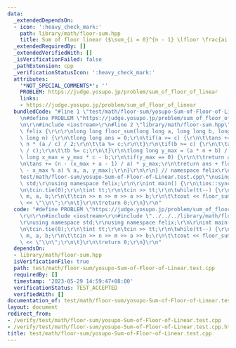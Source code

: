```yaml
---
data:
  _extendedDependsOn:
  - icon: ':heavy_check_mark:'
    path: library/math/floor-sum.hpp
    title: Sum of floor linear ($\sum_{i = 0}^{n - 1} \lfloor \frac{ai + b}{m} \rfloor$)
  _extendedRequiredBy: []
  _extendedVerifiedWith: []
  _isVerificationFailed: false
  _pathExtension: cpp
  _verificationStatusIcon: ':heavy_check_mark:'
  attributes:
    '*NOT_SPECIAL_COMMENTS*': ''
    PROBLEM: https://judge.yosupo.jp/problem/sum_of_floor_of_linear
    links:
    - https://judge.yosupo.jp/problem/sum_of_floor_of_linear
  bundledCode: "#line 1 \"test/math/floor-sum/yosupo-Sum-of-Floor-of-Linear.test.cpp\"\
    \n#define PROBLEM \"https://judge.yosupo.jp/problem/sum_of_floor_of_linear\"\r\
    \n\r\n#include <iostream>\r\n#line 2 \"library/math/floor-sum.hpp\"\n\r\nnamespace\
    \ felix {\r\n\r\nlong long floor_sum(long long a, long long b, long long c, long\
    \ long n) {\r\n\tlong long ans = 0;\r\n\tif(a >= c) {\r\n\t\tans += (n - 1) *\
    \ n * (a / c) / 2;\r\n\t\ta %= c;\r\n\t}\r\n\tif(b >= c) {\r\n\t\tans += n * (b\
    \ / c);\r\n\t\tb %= c;\r\n\t}\r\n\tlong long y_max = (a * n + b) / c;\r\n\tlong\
    \ long x_max = y_max * c - b;\r\n\tif(y_max == 0) {\r\n\t\treturn ans;\r\n\t}\r\
    \n\tans += (n - (x_max + a - 1) / a) * y_max;\r\n\treturn ans + floor_sum(c, (a\
    \ - x_max % a) % a, a, y_max);\r\n}\r\n\r\n} // namespace felix\r\n#line 5 \"\
    test/math/floor-sum/yosupo-Sum-of-Floor-of-Linear.test.cpp\"\nusing namespace\
    \ std;\r\nusing namespace felix;\r\n\r\nint main() {\r\n\tios::sync_with_stdio(false);\r\
    \n\tcin.tie(0);\r\n\tint tt;\r\n\tcin >> tt;\r\n\twhile(tt--) {\r\n\t\tint n,\
    \ m, a, b;\r\n\t\tcin >> n >> m >> a >> b;\r\n\t\tcout << floor_sum(a, b, m, n)\
    \ << \"\\n\";\r\n\t}\r\n\treturn 0;\r\n}\r\n"
  code: "#define PROBLEM \"https://judge.yosupo.jp/problem/sum_of_floor_of_linear\"\
    \r\n\r\n#include <iostream>\r\n#include \"../../../library/math/floor-sum.hpp\"\
    \r\nusing namespace std;\r\nusing namespace felix;\r\n\r\nint main() {\r\n\tios::sync_with_stdio(false);\r\
    \n\tcin.tie(0);\r\n\tint tt;\r\n\tcin >> tt;\r\n\twhile(tt--) {\r\n\t\tint n,\
    \ m, a, b;\r\n\t\tcin >> n >> m >> a >> b;\r\n\t\tcout << floor_sum(a, b, m, n)\
    \ << \"\\n\";\r\n\t}\r\n\treturn 0;\r\n}\r\n"
  dependsOn:
  - library/math/floor-sum.hpp
  isVerificationFile: true
  path: test/math/floor-sum/yosupo-Sum-of-Floor-of-Linear.test.cpp
  requiredBy: []
  timestamp: '2023-05-29 14:59:47+08:00'
  verificationStatus: TEST_ACCEPTED
  verifiedWith: []
documentation_of: test/math/floor-sum/yosupo-Sum-of-Floor-of-Linear.test.cpp
layout: document
redirect_from:
- /verify/test/math/floor-sum/yosupo-Sum-of-Floor-of-Linear.test.cpp
- /verify/test/math/floor-sum/yosupo-Sum-of-Floor-of-Linear.test.cpp.html
title: test/math/floor-sum/yosupo-Sum-of-Floor-of-Linear.test.cpp
---
```

